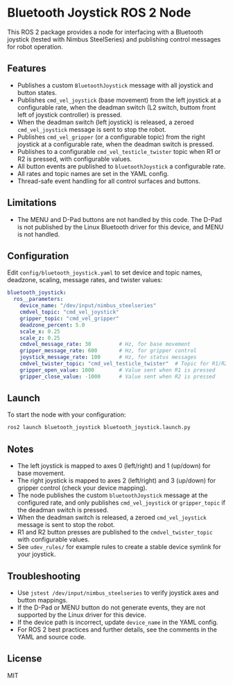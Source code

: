 # Bluetooth Joystick ROS 2 Node

This ROS 2 package provides a node for interfacing with a Bluetooth joystick (tested with Nimbus SteelSeries) and publishing control messages for robot operation.

## Features
- Publishes a custom `BluetoothJoystick` message with all joystick and button states.
- Publishes `cmd_vel_joystick` (base movement) from the left joystick at a configurable rate, when the deadman switch (L2 switch, buttom front left of joystick controller) is pressed.
- When the deadman switch (left joystick) is released, a zeroed `cmd_vel_joystick` message is sent to stop the robot.
- Publishes `cmd_vel_gripper` (or a configurable topic) from the right joystick at a configurable rate, when the deadman switch is pressed.
- Publishes to a configurable `cmd_vel_testicle_twister` topic when R1 or R2 is pressed, with configurable values.
- All button events are published to `bluetoothJoystick` a configurable rate.
- All rates and topic names are set in the YAML config.
- Thread-safe event handling for all control surfaces and buttons.

## Limitations
- The MENU and D-Pad buttons are not handled by this code. The D-Pad is not published by the Linux Bluetooth driver for this device, and MENU is not handled.

## Configuration
Edit `config/bluetooth_joystick.yaml` to set device and topic names, deadzone, scaling, message rates, and twister values:

```yaml
bluetooth_joystick:
  ros__parameters:
    device_name: "/dev/input/nimbus_steelseries"
    cmdvel_topic: "cmd_vel_joystick"
    gripper_topic: "cmd_vel_gripper"
    deadzone_percent: 5.0
    scale_x: 0.25
    scale_z: 0.25
    cmdvel_message_rate: 30         # Hz, for base movement
    gripper_message_rate: 600       # Hz, for gripper control
    joystick_message_rate: 100      # Hz, for status messages
    cmdvel_twister_topic: "cmd_vel_testicle_twister"  # Topic for R1/R2 events
    gripper_open_value: 1000        # Value sent when R1 is pressed
    gripper_close_value: -1000      # Value sent when R2 is pressed
```

## Launch
To start the node with your configuration:
```bash
ros2 launch bluetooth_joystick bluetooth_joystick.launch.py
```

## Notes
- The left joystick is mapped to axes 0 (left/right) and 1 (up/down) for base movement.
- The right joystick is mapped to axes 2 (left/right) and 3 (up/down) for gripper control (check your device mapping).
- The node publishes the custom `bluetoothJoystick` message at the configured rate, and only publishes `cmd_vel_joystick` or `gripper_topic` if the deadman switch is pressed.
- When the deadman switch is released, a zeroed `cmd_vel_joystick` message is sent to stop the robot.
- R1 and R2 button presses are published to the `cmdvel_twister_topic` with configurable values.
- See `udev_rules/` for example rules to create a stable device symlink for your joystick.

## Troubleshooting
- Use `jstest /dev/input/nimbus_steelseries` to verify joystick axes and button mappings.
- If the D-Pad or MENU button do not generate events, they are not supported by the Linux driver for this device.
- If the device path is incorrect, update `device_name` in the YAML config.
- For ROS 2 best practices and further details, see the comments in the YAML and source code.

## License
MIT